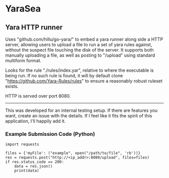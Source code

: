 # YaraSea

## Yara HTTP runner

Uses "github.com/hillu/go-yara/" to embed a yara runner along side a HTTP server, allowing users to upload a file to run a set of yara rules against, without the suspect file touching the disk of the server. It supports both manually uploading a file, as well as posting to "/upload" using standard multiform format.

Looks for the rule "./rules/index.yar", relative to where the executable is being run. If no such rule is found, it will by default clone "https://github.com/Yara-Rules/rules" to ensure a reasonably robust ruleset exists.

HTTP is served over port 8080.
___________
This was developed for an internal testing setup. If there are features you want, create an issue with the details. If I feel like it fits the spirit of this application, I'll happily add it. 

### Example Submission Code (Python)
```
import requests

files = {'myFile': ("example", open("/path/to/file", 'rb'))}
res = requests.post("http://<ip_addr>:8080/upload", files=files)
if res.status_code == 200:
    data = res.json()
    print(data)

```